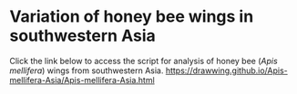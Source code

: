 # Variation of honey bee wings in southwestern Asia

Click the link below to access the script for analysis of honey bee (*Apis mellifera*) wings from southwestern Asia. 
<https://drawwing.github.io/Apis-mellifera-Asia/Apis-mellifera-Asia.html>